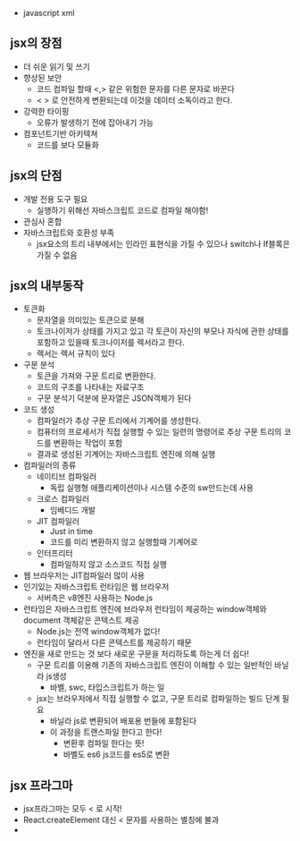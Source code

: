 - javascript xml

## jsx의 장점

- 더 쉬운 읽기 및 쓰기
- 향상된 보안
  - 코드 컴파일 할때 <,> 같은 위험한 문자를 다른 문자로 바꾼다
  - &lt; &gt; 로 안전하게 변환되는데 이것을 데이터 소독이라고 한다.
- 강력한 타이핑
  - 오류가 발생하기 전에 잡아내기 가능
- 컴포넌트기반 아키텍쳐
  - 코드를 보다 모듈화

## jsx의 단점

- 개발 전용 도구 필요
  - 실행하기 위해선 자바스크립트 코드로 컴파일 해야함!
- 관심사 혼합
- 자바스크립트와 호환성 부족
  - jsx요소의 트리 내부에서는 인라인 표현식을 가질 수 있으나 switch나 If블록은 가질 수 없음

## jsx의 내부동작

- 토큰화
  - 문자열을 의미있는 토큰으로 분해
  - 토크나이저가 상태를 가지고 있고 각 토큰이 자신의 부모나 자식에 관한 상태를 포함하고 있을때 토크나이저를 렉서라고 한다.
  - 렉서는 렉서 규칙이 있다
- 구문 분석
  - 토큰을 가져와 구문 트리로 변환한다.
  - 코드의 구조를 나타내는 자료구조
  - 구문 분석기 덕분에 문자열은 JSON객체가 된다
- 코드 생성
  - 컴파일러가 추상 구문 트리에서 기계어를 생성한다.
  - 컴퓨터의 프로세서가 직접 실행할 수 있는 일련의 명령어로 추상 구문 트리의 코드를 변환하는 작업이 포함
  - 결과로 생성된 기계어는 자바스크립트 엔진에 의해 실행
- 컴파일러의 종류
  - 네이티브 컴파일러
    - 독립 실행형 애플리케이션이나 시스템 수준의 sw만드는데 사용
  - 크로스 컴파일러
    - 임베디드 개발
  - JIT 컴파일러
    - Just in time
    - 코드를 미리 변환하지 않고 실행할때 기계어로
  - 인터프리터
    - 컴파일하지 않고 소스코드 직접 실행
- 웹 브라우저는 JIT컴파일러 많이 사용
- 인기있는 자바스크립트 런타임은 웹 브라우저
  - 서버측은 v8엔진 사용하는 Node.js
- 런타임은 자바스크립트 엔진에 브라우저 런타임이 제공하는 window객체와 document 객체같은 콘텍스트 제공
  - Node.js는 전역 window객체가 없다!
  - 런타임이 달라서 다른 콘텍스트를 제공하기 때문
- 엔진을 새로 만드는 것 보다 새로운 구문을 처리하도록 하는게 더 쉽다!
  - 구문 트리를 이용해 기존의 자바스크립트 엔진이 이해할 수 있는 일반적인 바닐라 js생성
    - 바벨, swc, 타입스크립트가 하는 일
  - jsx는 브라우저에서 직접 실행할 수 없고, 구문 트리로 컴파일하는 빌드 단계 필요
    - 바닐라 js로 변환되어 배포용 번들에 포함된다
    - 이 과정을 트랜스파일 한다고 한다!
      - 변환후 컴파일 한다는 뜻!
      - 바벨도 es6 js코드를 es5로 변환

## jsx 프라그마

- jsx프라그마는 모두 < 로 시작!
- React.createElement 대신 < 문자를 사용하는 별칭에 불과
-
